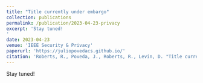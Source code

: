 ```yaml
---
title: "Title currently under embargo"
collection: publications
permalink: /publication/2023-04-23-privacy
excerpt: 'Stay tuned!
'
date: 2023-04-23
venue: 'IEEE Security & Privacy'
paperurl: 'https://juliopovedacs.github.io/'
citation: 'Roberts, R., Poveda, J., Roberts, R., Levin, D. "Title currently under embargo". IEEE Symposium on Security & Privacy. 2023'
---
```

Stay tuned!